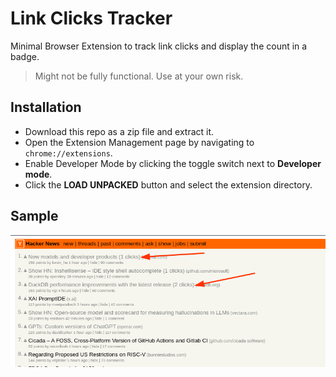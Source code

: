 # Link Clicks Tracker

Minimal Browser Extension to track link clicks and display the count in a badge.

> Might not be fully functional. Use at your own risk.

## Installation
- Download this repo as a zip file and extract it.
- Open the Extension Management page by navigating to `chrome://extensions`.
- Enable Developer Mode by clicking the toggle switch next to **Developer mode**.
- Click the **LOAD UNPACKED** button and select the extension directory.

## Sample
![Sample](sample.png)
